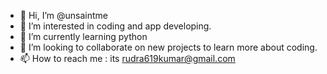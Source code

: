- 👋 Hi, I’m @unsaintme
- 👀 I’m interested in coding and app developing.
- 🌱 I’m currently learning python
- 💞️ I’m looking to collaborate on new projects to learn more about coding.
- 📫 How to reach me : its rudra619kumar@gmail.com

<!---
unsaintme/unsaintme is a ✨ special ✨ repository because its `README.md` (this file) appears on your GitHub profile.
You can click the Preview link to take a look at your changes.
--->
